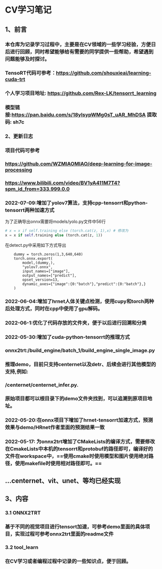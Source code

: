 # CV学习笔记

## 1、前言

### 本仓库为记录学习过程中，主要是在CV领域的一些学习经验，方便日后进行回顾，同时希望能够给有需要的同学提供一些帮助，希望遇到问题能够及时探讨。

### TensoRT代码可参考：https://github.com/shouxieai/learning-cuda-trt

### 个人学习项目地址: https://github.com/Rex-LK/tensorrt_learning

### 模型链接:https://pan.baidu.com/s/18yIsypWMg0sT_uAR_MhDSA 提取码: sh7c

### 2、更新日志

### 项目代码可参考

### https://github.com/WZMIAOMIAO/deep-learning-for-image-processing

### https://www.bilibili.com/video/BV1yA411M7T4?spm_id_from=333.999.0.0

### 2022-07-09:增加了yolov7算法，支持cpp-tensorrt和python-tensorrt两种加速方式

为了正确导出onnx需要将models/yolo.py文件中56行

```python
# x = x if self.training else (torch.cat(z, 1),x) # 修改为
x = x if self.training else (torch.cat(z, 1))
```

在detect.py中采用如下方式导出

```
    dummy = torch.zeros(1,3,640,640)
    torch.onnx.export(
        model,(dummy,),
        "yolov7.onnx",
        input_names=["image"],
        output_names=["predict"],
        opset_version=13,
        dynamic_axes={"image":{0:"batch"},"predict":{0:"batch"},} 
    )
```



### 2022-06-04:增加了hrnet人体关键点检测，使用cupy和torch两种后处理方式，同时在cpp中使用了gpu解码。

### 2022-06-1:优化了代码存放的文件夹，便于以后进行回溯和分类

### 2022-05-30:增加了cuda-python-tensorrt的推理方式

### onnx2trt:/build_engine/batch_1/build_engine_single_image.py

### 推理demo，目前只支持centernet以及detr、后续会进行其他模型的支持,例如:

### /centernet/centernet_infer.py.

### 原始项目都可以根目录下的demo文件夹找到，可以追溯到原项目地址。

### 2022-05-20:在onnx项目下增加了hrnet-tensorrt加速方式，预测效果与demo/HRnet作者里面的预测结果一致

### 2022-05-17: 为onnx2trt增加了CMakeLists的编译方式，需要修改在CmakeLists中本机的tensorrt和protobuf的路径即可，编译好的文件在workspace中，==使用cmake时使用模型和图片使用绝对路径，使用makefile时使用相对路径即可。==

## ...centernet、vit、unet、等均已经实现

## 3、内容

### 3.1 ONNX2TRT

### 基于不同的视觉项目进行tensort加速，可参考demo里面的具体项目，实现过程可参考onnx2trt里面的readme文件

### 3.2 tool_learn

### 在CV学习或者编程过程中记录的一些知识点，便于回顾。

